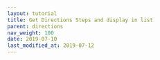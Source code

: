```yaml
---
layout: tutorial
title: Get Directions Steps and display in list
parent: directions
nav_weight: 100
date: 2019-07-10
last_modified_at: 2019-07-12
---
```

